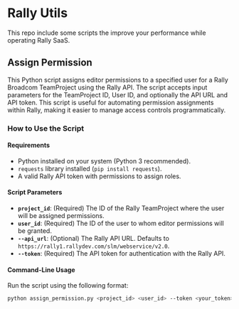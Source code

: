 # Rally Utils

This repo include some scripts the improve your performance while operating Rally SaaS.

## Assign Permission

This Python script assigns editor permissions to a specified user for a Rally Broadcom TeamProject using the Rally API. The script accepts input parameters for the TeamProject ID, User ID, and optionally the API URL and API token. This script is useful for automating permission assignments within Rally, making it easier to manage access controls programmatically.

### How to Use the Script

#### Requirements

- Python installed on your system (Python 3 recommended).
- `requests` library installed (`pip install requests`).
- A valid Rally API token with permissions to assign roles.

#### Script Parameters

- **`project_id`**: (Required) The ID of the Rally TeamProject where the user will be assigned permissions.
- **`user_id`**: (Required) The ID of the user to whom editor permissions will be granted.
- **`--api_url`**: (Optional) The Rally API URL. Defaults to `https://rally1.rallydev.com/slm/webservice/v2.0`.
- **`--token`**: (Required) The API token for authentication with the Rally API.

#### Command-Line Usage

Run the script using the following format:

```bash
python assign_permission.py <project_id> <user_id> --token <your_token> [--api_url <custom_api_url>]
